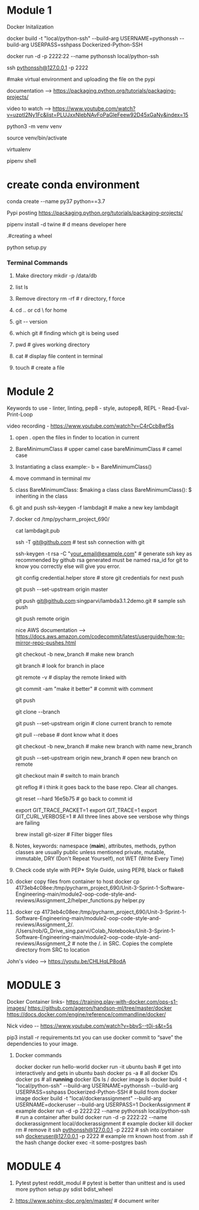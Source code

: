 
# Module 1
Docker Initalization

docker build -t "local/python-ssh" --build-arg USERNAME=pythonssh --build-arg USERPASS=sshpass Dockerized-Python-SSH

docker run -d -p 2222:22 --name pythonssh local/python-ssh

ssh pythonssh@127.0.0.1 -p 2222


#make virtual environment and uploading the file on the pypi

documentation --> https://packaging.python.org/tutorials/packaging-projects/

video to watch --> https://www.youtube.com/watch?v=uzptI2Ny1Fc&list=PLUJxxNlebNAvFoPaGleFeew92D45xGaNy&index=15

python3 -m venv venv

source venv/bin/activate

virtualenv

pipenv shell	

# create conda environment

conda create --name py37 python==3.7



Pypi posting 
https://packaging.python.org/tutorials/packaging-projects/

pipenv install -d twine   # d means developer here

.#creating a wheel

python setup.py


### Terminal Commands

1. Make directory
mkdir -p /data/db
   
2. list 
ls
   
3. Remove directory
rm -rf  <name># r directory, f force
   
4. cd .. or cd \ for home

5. git -- version

6. which git  # finding which git is being used

7. pwd # gives working directory

8. cat <filename> # display file content in terminal

9. touch <file> # create a file


# Module 2

Keywords to use - linter, linting, pep8 - style, autopep8, REPL - Read-Eval-Print-Loop

video recording - https://www.youtube.com/watch?v=C4rCcb8wfSs

1. open . open the files in finder to location in current 

2. BareMinimumClass # upper camel case
    bareMinimumClass # camel case

3. Instantiating a class example:-
    b = BareMinimumClass()

4. move command in terminal
    mv <from> <to>
   
5. class BareMinimumClass:  $making a class
    class BareMinimumClass(): $ inheriting in the class
   
6. git and push
    ssh-keygen -f lambdagit # make a new key lambdagit
   


7. docker
    cd /tmp/pycharm_project_690/
   
   cat lambdagit.pub

    ssh -T git@github.com # test ssh connection with git

    ssh-keygen -t rsa -C "your_email@example.com" # generate ssh key as recommended by github rsa generated must be named rsa_id for git to know you correctly else will give you error.

    git config credential.helper store # store git credentials for next push

    git push --set-upstream origin master

    git push git@github.com:singparvi/lambda3.1.2demo.git # sample ssh push

    git push remote origin <url>

    nice AWS documentation --> https://docs.aws.amazon.com/codecommit/latest/userguide/how-to-mirror-repo-pushes.html  

    git checkout -b new_branch # make new branch

    git branch # look for branch in place

    git remote -v # display the remote linked with

    git commit -am "make it better" # commit with comment

    git push

    git clone --branch <branchname> <remote-repo-url>

    git push --set-upstream origin    # clone current branch to remote

    git pull --rebase  # dont know what it does

    git checkout -b new_branch # make new branch with name new_branch

    git push --set-upstream origin new_branch # open new branch on remote 
    
    git checkout main  # switch to main branch
   
    git reflog     # i think it goes back to the base repo. Clear all changes.
   
    git reset --hard 16e5b75 # go back to commit id

    export GIT_TRACE_PACKET=1
    export GIT_TRACE=1
    export GIT_CURL_VERBOSE=1   # All three lines above see versbose why things are failing
   
    brew install git-sizer # Filter bigger files
    



8. Notes, keywords:
    namespace (__main__), attributes, methods, python classes are usually public unless mentioned private, mutable, immutable, 
   DRY (Don't Repeat Yourself), not WET (Write Every Time)
   
9. Check code style with PEP* Style Guide, using PEP8, black or flake8

10. docker copy files from container to host
    docker cp 4173eb4c08ee:/tmp/pycharm_project_690/Unit-3-Sprint-1-Software-Engineering-main/module2-oop-code-style-and-reviews/Assignment_2/helper_functions.py helper.py
    
11. docker cp 4173eb4c08ee:/tmp/pycharm_project_690/Unit-3-Sprint-1-Software-Engineering-main/module2-oop-code-style-and-reviews/Assignment_2/. /Users/rob/G_Drive_sing.parvi/Colab_Notebooks/Unit-3-Sprint-1-Software-Engineering-main/module2-oop-code-style-and-reviews/Assignment_2 # note the /. in SRC. Copies the complete directory from SRC to location


John's video --> https://youtu.be/CHLHqLP8odA


# MODULE 3

Docker Container links- 
https://training.play-with-docker.com/ops-s1-images/
https://github.com/ageron/handson-ml/tree/master/docker
https://docs.docker.com/engine/reference/commandline/docker/

Nick video -- https://www.youtube.com/watch?v=bbvS--t0i-s&t=5s

 pip3 install -r requirements.txt 
 you can use docker commit to “save” the dependencies to your image.
 
1. Docker commands

   docker
   docker run hello-world
   docker run -it ubuntu bash # get into interactively and gets in ubuntu bash
   docker ps -a # all docker IDs 
   docker ps # all **running** docker IDs
   ls /
   docker image ls
   docker build -t "local/python-ssh" --build-arg USERNAME=pythonssh --build-arg USERPASS=sshpass Dockerized-Python-SSH # build from docker image
   docker build -t "local/dockerassignment" --build-arg USERNAME=dockeruser --build-arg USERPASS=1 DockerAssignment # example
   docker run -d -p 2222:22 --name pythonssh local/python-ssh # run a container after build
   docker run -d -p 2222:22 --name dockerassignment local/dockerassignment # example
   docker kill <container>
   docker rm <container> # remove it 
   ssh pythonssh@127.0.0.1 -p 2222 # ssh into container
   ssh dockeruser@127.0.0.1 -p 2222 # example
   rm known host from .ssh if the hash change
   docker exec -it some-postgres bash
   

# MODULE 4

1. Pytest 
   pytest reddit_modul # pytest is better than unittest and is used more 
   python setup.py sdist bdist_wheel
   

2. https://www.sphinx-doc.org/en/master/ # document writer


   
    
